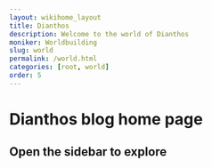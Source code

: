 ```yaml
---
layout: wikihome_layout
title: Dianthos
description: Welcome to the world of Dianthos
moniker: Worldbuilding
slug: world
permalink: /world.html
categories: [root, world]
order: 5
---
```


# Dianthos blog home page

## Open the sidebar to explore
